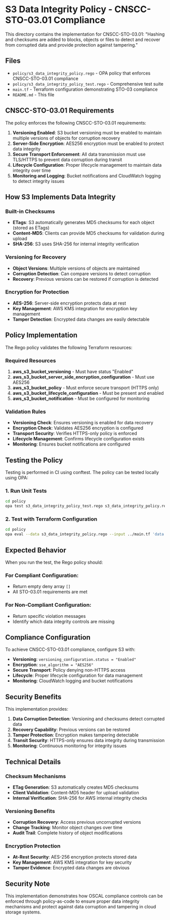 # S3 Data Integrity Policy - CNSCC-STO-03.01 Compliance

This directory contains the implementation for CNSCC-STO-03.01: "Hashing and checksums are added to blocks, objects or files to detect and recover from corrupted data and provide protection against tampering."

## Files

- `policy/s3_data_integrity_policy.rego` - OPA policy that enforces CNSCC-STO-03.01 compliance
- `policy/s3_data_integrity_policy_test.rego` - Comprehensive test suite
- `main.tf` - Terraform configuration demonstrating STO-03 compliance
- `README.md` - This file

## CNSCC-STO-03.01 Requirements

The policy enforces the following CNSCC-STO-03.01 requirements:

1. **Versioning Enabled**: S3 bucket versioning must be enabled to maintain multiple versions of objects for corruption recovery
2. **Server-Side Encryption**: AES256 encryption must be enabled to protect data integrity
3. **Secure Transport Enforcement**: All data transmission must use TLS/HTTPS to prevent data corruption during transit
4. **Lifecycle Configuration**: Proper lifecycle management to maintain data integrity over time
5. **Monitoring and Logging**: Bucket notifications and CloudWatch logging to detect integrity issues

## How S3 Implements Data Integrity

### Built-in Checksums
- **ETags**: S3 automatically generates MD5 checksums for each object (stored as ETags)
- **Content-MD5**: Clients can provide MD5 checksums for validation during upload
- **SHA-256**: S3 uses SHA-256 for internal integrity verification

### Versioning for Recovery
- **Object Versions**: Multiple versions of objects are maintained
- **Corruption Detection**: Can compare versions to detect corruption
- **Recovery**: Previous versions can be restored if corruption is detected

### Encryption for Protection
- **AES-256**: Server-side encryption protects data at rest
- **Key Management**: AWS KMS integration for encryption key management
- **Tamper Detection**: Encrypted data changes are easily detectable

## Policy Implementation

The Rego policy validates the following Terraform resources:

### Required Resources
1. **aws_s3_bucket_versioning** - Must have status "Enabled"
2. **aws_s3_bucket_server_side_encryption_configuration** - Must use AES256
3. **aws_s3_bucket_policy** - Must enforce secure transport (HTTPS only)
4. **aws_s3_bucket_lifecycle_configuration** - Must be present and enabled
5. **aws_s3_bucket_notification** - Must be configured for monitoring

### Validation Rules
- **Versioning Check**: Ensures versioning is enabled for data recovery
- **Encryption Check**: Validates AES256 encryption is configured
- **Transport Security**: Verifies HTTPS-only policy is enforced
- **Lifecycle Management**: Confirms lifecycle configuration exists
- **Monitoring**: Ensures bucket notifications are configured

## Testing the Policy

Testing is performed in CI using conftest. The policy can be tested locally using OPA:

### 1. Run Unit Tests

```bash
cd policy
opa test s3_data_integrity_policy_test.rego s3_data_integrity_policy.rego
```

### 2. Test with Terraform Configuration

```bash
cd policy
opa eval --data s3_data_integrity_policy.rego --input ../main.tf 'data.terraform.aws.s3.deny'
```

## Expected Behavior

When you run the test, the Rego policy should:

### For Compliant Configuration:
- Return empty deny array `[]`
- All STO-03.01 requirements are met

### For Non-Compliant Configuration:
- Return specific violation messages
- Identify which data integrity controls are missing

## Compliance Configuration

To achieve CNSCC-STO-03.01 compliance, configure S3 with:

- **Versioning**: `versioning_configuration.status = "Enabled"`
- **Encryption**: `sse_algorithm = "AES256"`
- **Secure Transport**: Policy denying non-HTTPS access
- **Lifecycle**: Proper lifecycle configuration for data management
- **Monitoring**: CloudWatch logging and bucket notifications

## Security Benefits

This implementation provides:

1. **Data Corruption Detection**: Versioning and checksums detect corrupted data
2. **Recovery Capability**: Previous versions can be restored
3. **Tamper Protection**: Encryption makes tampering detectable
4. **Transit Security**: HTTPS-only ensures data integrity during transmission
5. **Monitoring**: Continuous monitoring for integrity issues

## Technical Details

### Checksum Mechanisms
- **ETag Generation**: S3 automatically creates MD5 checksums
- **Client Validation**: Content-MD5 header for upload validation
- **Internal Verification**: SHA-256 for AWS internal integrity checks

### Versioning Benefits
- **Corruption Recovery**: Access previous uncorrupted versions
- **Change Tracking**: Monitor object changes over time
- **Audit Trail**: Complete history of object modifications

### Encryption Protection
- **At-Rest Security**: AES-256 encryption protects stored data
- **Key Management**: AWS KMS integration for key security
- **Tamper Evidence**: Encrypted data changes are obvious

## Security Note

This implementation demonstrates how OSCAL compliance controls can be enforced through policy-as-code to ensure proper data integrity mechanisms and protect against data corruption and tampering in cloud storage systems.